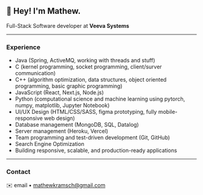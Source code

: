 ## 👋 **Hey! I'm Mathew.**  

Full-Stack Software developer at **Veeva Systems**

---

### Experience

- Java (Spring, ActiveMQ, working with threads and stuff)
- C (kernel programming, socket programming, client/surver communication)
- C++ (algorithm optimization, data structures, object oriented programming, basic graphic programming)
- JavaScript (React, Next.js, Node.js)
- Python (computational science and machine learning using pytorch, numpy, matplotlib, Jupyter Notebook)
- UI/UX Design (HTML/CSS/SASS, figma prototyping, fully mobile-responsive web design)
- Database management (MongoDB, SQL, Datalog)
- Server management (Heroku, Vercel)
- Team programming and test-driven development (Git, GitHub)
- Search Engine Optimization
- Building responsive, scalable, and production-ready applications

---

### Contact

✉️ email • [mathewkramsch@gmail.com](mailto:mathewkramsch@gmail.com)
